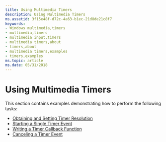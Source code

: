 ```yaml
---
title: Using Multimedia Timers
description: Using Multimedia Timers
ms.assetid: 3f15e48f-d72c-4a63-b1ec-21d8de21c8f7
keywords:
- Windows multimedia,timers
- multimedia,timers
- multimedia input,timers
- multimedia timers,about
- timers,about
- multimedia timers,examples
- timers,examples
ms.topic: article
ms.date: 05/31/2018
---
```


# Using Multimedia Timers

This section contains examples demonstrating how to perform the following tasks:

-   [Obtaining and Setting Timer Resolution](obtaining-and-setting-timer-resolution.md)
-   [Starting a Single Timer Event](starting-a-single-timer.md)
-   [Writing a Timer Callback Function](writing-a-timer-callback-function.md)
-   [Canceling a Timer Event](canceling-a-timer-event.md)

 

 




